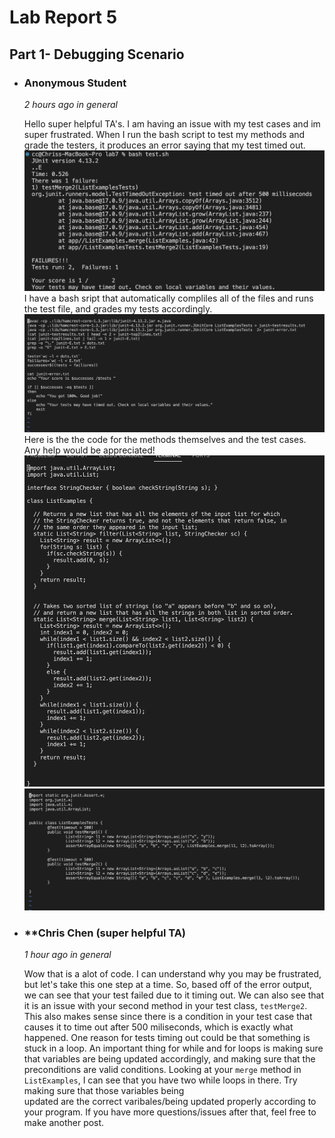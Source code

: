 # **Lab Report 5**
## **Part 1- Debugging Scenario**

* ### **Anonymous Student**
   *2 hours ago in general*

  Hello super helpful TA's. I am having an issue with my test cases and im super frustrated. When I run the bash script to test my methods and grade 
  the testers, it produces an error saying that my test timed out. 
  ![Image](studenterror.png)
  I have a bash sript that automatically compliles all of the files and runs the test file, and grades my tests accordingly.
  ![Image](studentbash.png)
  Here is the the code for the methods themselves and the test cases. Any help would be appreciated!
  ![Image](filebeforefix.png) ![Image](studenttests.png)

* ### **Chris Chen (super helpful TA)
   *1 hour ago in general*

  Wow that is a alot of code. I can understand why you may be frustrated, but let's take this one step at a time. So, based off of the error output,     we can see that your test failed due to it timing out. We can also see that it is an issue with your second method in your test class, `testMerge2`.   This also makes sense since there is a condition in your test case that causes it to time out after 500 miliseconds, which is exactly what happened.   One reason for tests timing out could be that something is stuck in a loop. An important thing for while and for loops is making sure that variables   are being updated accordingly, and making sure that the preconditions are valid conditions.
  Looking at your `merge` method in `ListExamples`, I can see that you have two while loops in there. Try making sure that those variables being       
  updated are the correct varibales/being updated properly according to your program. If you have more questions/issues after that, feel free to make    another post.
